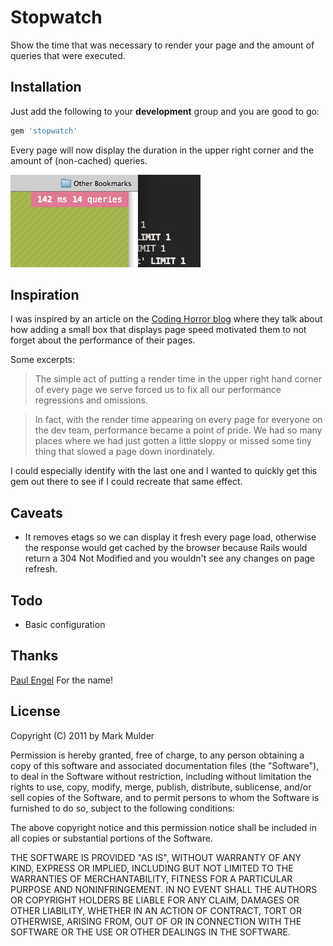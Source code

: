 # Stopwatch

Show the time that was necessary to render your page and the amount of queries that were executed.

## Installation

Just add the following to your __development__ group and you are good to go:

``` ruby
gem 'stopwatch'
```

Every page will now display the duration in the upper right corner and the
amount of (non-cached) queries.

![Stopwatch in action](https://github.com/bittersweet/stopwatch/raw/master/stopwatch.png)

## Inspiration

I was inspired by an article on the [Coding Horror
blog](http://www.codinghorror.com/blog/2011/06/performance-is-a-feature.html)
where they talk about how adding a small box that displays page speed motivated
them to not forget about the performance of their pages.

Some excerpts:

> The simple act of putting a render time in the upper right hand corner of
> every page we serve forced us to fix all our performance regressions and
> omissions.

> In fact, with the render time appearing on every page for everyone on the dev
> team, performance became a point of pride. We had so many places where we had
> just gotten a little sloppy or missed some tiny thing that slowed a page down
> inordinately.

I could especially identify with the last one and I wanted to quickly get this
gem out there to see if I could recreate that same effect.

## Caveats

* It removes etags so we can display it fresh every page load, otherwise the
response would get cached by the browser because Rails would return a 304 Not
Modified and you wouldn't see any changes on page refresh.

## Todo

* Basic configuration

## Thanks

[Paul Engel](https://github.com/archan937) For the name!

## License

Copyright (C) 2011 by Mark Mulder

Permission is hereby granted, free of charge, to any person obtaining a copy
of this software and associated documentation files (the "Software"), to deal
in the Software without restriction, including without limitation the rights
to use, copy, modify, merge, publish, distribute, sublicense, and/or sell
copies of the Software, and to permit persons to whom the Software is
furnished to do so, subject to the following conditions:

The above copyright notice and this permission notice shall be included in
all copies or substantial portions of the Software.

THE SOFTWARE IS PROVIDED "AS IS", WITHOUT WARRANTY OF ANY KIND, EXPRESS OR
IMPLIED, INCLUDING BUT NOT LIMITED TO THE WARRANTIES OF MERCHANTABILITY,
FITNESS FOR A PARTICULAR PURPOSE AND NONINFRINGEMENT. IN NO EVENT SHALL THE
AUTHORS OR COPYRIGHT HOLDERS BE LIABLE FOR ANY CLAIM, DAMAGES OR OTHER
LIABILITY, WHETHER IN AN ACTION OF CONTRACT, TORT OR OTHERWISE, ARISING FROM,
OUT OF OR IN CONNECTION WITH THE SOFTWARE OR THE USE OR OTHER DEALINGS IN
THE SOFTWARE.
